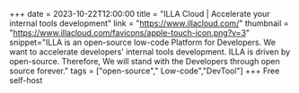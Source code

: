 +++
date = 2023-10-22T12:00:00
title = "ILLA Cloud | Accelerate your internal tools development"
link = "https://www.illacloud.com/"
thumbnail = "https://www.illacloud.com/favicons/apple-touch-icon.png?v=3"
snippet="ILLA is an open-source low-code Platform for Developers. We want to accelerate developers' internal tools development. ILLA is driven by open-source. Therefore, We will stand with the Developers through open source forever."
tags = ["open-source"," Low-code","DevTool"]
+++
Free self-host
